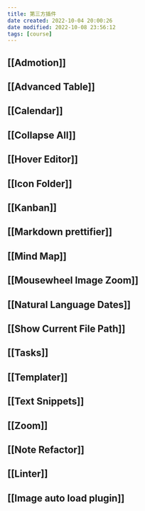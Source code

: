 ```yaml
---
title: 第三方插件
date created: 2022-10-04 20:00:26
date modified: 2022-10-08 23:56:12
tags: [course]
---
```


## [[Admotion]]

## [[Advanced Table]]

## [[Calendar]]

## [[Collapse All]]

## [[Hover Editor]]

## [[Icon Folder]]

## [[Kanban]]

## [[Markdown prettifier]]

## [[Mind Map]]

## [[Mousewheel Image Zoom]]

## [[Natural Language Dates]]

## [[Show Current File Path]]

## [[Tasks]]

## [[Templater]]

## [[Text Snippets]]

## [[Zoom]]

## [[Note Refactor]]

## [[Linter]]

## [[Image auto load plugin]]
